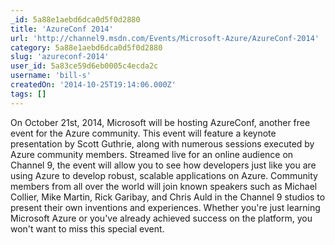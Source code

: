 ```yaml
---
_id: 5a88e1aebd6dca0d5f0d2880
title: 'AzureConf 2014'
url: 'http://channel9.msdn.com/Events/Microsoft-Azure/AzureConf-2014'
category: 5a88e1aebd6dca0d5f0d2880
slug: 'azureconf-2014'
user_id: 5a83ce59d6eb0005c4ecda2c
username: 'bill-s'
createdOn: '2014-10-25T19:14:06.000Z'
tags: []
---
```


On October 21st, 2014, Microsoft will be hosting AzureConf, another free event for the Azure community. This event will feature a keynote presentation by Scott Guthrie, along with numerous sessions executed by Azure community members. Streamed live for an online audience on Channel 9, the event will allow you to see how developers just like you are using Azure to develop robust, scalable applications on Azure. Community members from all over the world will join known speakers such as Michael Collier, Mike Martin, Rick Garibay, and Chris Auld in the Channel 9 studios to present their own inventions and experiences. Whether you're just learning Microsoft Azure or you've already achieved success on the platform, you won't want to miss this special event.

